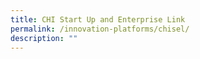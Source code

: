 ```yaml
---
title: CHI Start Up and Enterprise Link
permalink: /innovation-platforms/chisel/
description: ""
---
```

